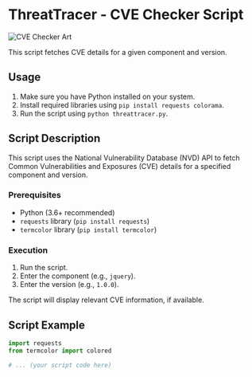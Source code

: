 # ThreatTracer - CVE Checker Script

![CVE Checker Art](link_to_your_image_here) <!-- Replace with a link to your ASCII art image -->

This script fetches CVE details for a given component and version.

## Usage

1. Make sure you have Python installed on your system.
2. Install required libraries using `pip install requests colorama`.
3. Run the script using `python threattracer.py`.

## Script Description

This script uses the National Vulnerability Database (NVD) API to fetch Common Vulnerabilities and Exposures (CVE) details for a specified component and version.

### Prerequisites

- Python (3.6+ recommended)
- `requests` library (`pip install requests`)
- `termcolor` library (`pip install termcolor`)

### Execution

1. Run the script.
2. Enter the component (e.g., `jquery`).
3. Enter the version (e.g., `1.0.0`).

The script will display relevant CVE information, if available.

## Script Example

```python
import requests
from termcolor import colored

# ... (your script code here)

